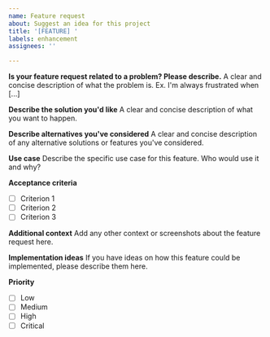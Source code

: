 ```yaml
---
name: Feature request
about: Suggest an idea for this project
title: '[FEATURE] '
labels: enhancement
assignees: ''

---
```


**Is your feature request related to a problem? Please describe.**
A clear and concise description of what the problem is. Ex. I'm always frustrated when [...]

**Describe the solution you'd like**
A clear and concise description of what you want to happen.

**Describe alternatives you've considered**
A clear and concise description of any alternative solutions or features you've considered.

**Use case**
Describe the specific use case for this feature. Who would use it and why?

**Acceptance criteria**
- [ ] Criterion 1
- [ ] Criterion 2
- [ ] Criterion 3

**Additional context**
Add any other context or screenshots about the feature request here.

**Implementation ideas**
If you have ideas on how this feature could be implemented, please describe them here.

**Priority**
- [ ] Low
- [ ] Medium
- [ ] High
- [ ] Critical